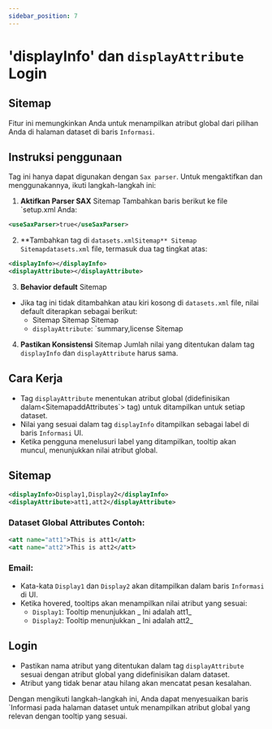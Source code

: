 ```yaml
---
sidebar_position: 7
---
```

# 'displayInfo' dan `displayAttribute` Login

## Sitemap
Fitur ini memungkinkan Anda untuk menampilkan atribut global dari pilihan Anda di halaman dataset di baris `Informasi`.

## Instruksi penggunaan
Tag ini hanya dapat digunakan dengan `Sax parser`. Untuk mengaktifkan dan menggunakannya, ikuti langkah-langkah ini:

1.  **Aktifkan Parser SAX** Sitemap
Tambahkan baris berikut ke file `setup.xml Anda:
   ```xml
   <useSaxParser>true</useSaxParser>
   ```

2.  **Tambahkan tag di `datasets.xmlSitemap** Sitemap
Sitemapdatasets.xml` file, termasuk dua tag tingkat atas:
   ```xml
   <displayInfo></displayInfo>
   <displayAttribute></displayAttribute>
   ```

3.  **Behavior default** Sitemap
   - Jika tag ini tidak ditambahkan atau kiri kosong di `datasets.xml` file, nilai default diterapkan sebagai berikut:
     - Sitemap Sitemap Sitemap
     - `displayAttribute`: `summary,license Sitemap

4.  **Pastikan Konsistensi** Sitemap
Jumlah nilai yang ditentukan dalam tag `displayInfo` dan `displayAttribute` harus sama.

## Cara Kerja
- Tag `displayAttribute` menentukan atribut global (didefinisikan dalam&lt;SitemapaddAttributes`&gt; tag) untuk ditampilkan untuk setiap dataset.
- Nilai yang sesuai dalam tag `displayInfo` ditampilkan sebagai label di baris `Informasi` UI.
- Ketika pengguna menelusuri label yang ditampilkan, tooltip akan muncul, menunjukkan nilai atribut global.

## Sitemap
```xml
<displayInfo>Display1,Display2</displayInfo>
<displayAttribute>att1,att2</displayAttribute>
```

### Dataset Global Attributes Contoh:
```xml
<att name="att1">This is att1</att>
<att name="att2">This is att2</att>
```

### Email:
- Kata-kata `Display1` dan `Display2` akan ditampilkan dalam baris `Informasi` di UI.
- Ketika hovered, tooltips akan menampilkan nilai atribut yang sesuai:
  - `Display1`: Tooltip menunjukkan _ Ini adalah att1_
  - `Display2`: Tooltip menunjukkan _ Ini adalah att2_

## Login
- Pastikan nama atribut yang ditentukan dalam tag `displayAttribute` sesuai dengan atribut global yang didefinisikan dalam dataset.
- Atribut yang tidak benar atau hilang akan mencatat pesan kesalahan.

Dengan mengikuti langkah-langkah ini, Anda dapat menyesuaikan baris `Informasi pada halaman dataset untuk menampilkan atribut global yang relevan dengan tooltip yang sesuai.
